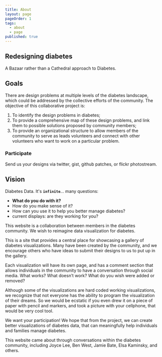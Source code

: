 ```yaml
---
title: About
layout: page
pageOrder: 1
tags: 
  - about
  - page
published: true
---
```


## Redesigning diabetes

A Bazaar rather than a Cathedral approach to Diabetes.

## Goals

There are design problems at multiple levels of the diabetes
landscape, which could be addressed by the collective efforts of the
community. The objective of this collaborative project is:

1. To identify the design problems in diabetes;
1. To provide a comprehensive map of these design problems, and link
   them to possible solutions proposed by community members;
1. To provide an
   organizational structure to allow members of the community to serve
   as leads volunteers and connect with other volunteers who want to
   work on a particular problem.

### Participate

Send us your designs via twitter, gist, github patches, or flickr
photostream.

## Vision
Diabetes Data.  It's **`infinite`**... many questions:

* **What do you do with it?**
* How do you make sense of it?
* How can you use it to help you better manage diabetes?
* current displays: are they working for you? 

This website is a collaboration between members in the diabetes community.  We wish to reimagine data visualization for diabetes.

This is a site that provides a central place for showcasing a gallery of diabetes visualizations.  Many have been created by the community, and we encourage others who have ideas to submit their designs to us to put up in the gallery.

Each visualization will have its own page, and has a comment section that allows individuals in the community to have a conversation through social media.  What works?  What doesn’t work? What do you wish were added or removed? 

Although some of the visualizations are hard coded working visualizations, we recognize that not everyone has the ability to program the visualization of their dreams.  So we would be ecstatic if you even drew it on a piece of paper with pencil and markers, and took a picture with your cellphone, that would be very cool tool. 

We want your participation! We hope that from the project, we can create better visualizations of diabetes data, that can meaningfully help individuals and families manage diabetes. 

This website came about through conversations within the diabetes community, including Joyce Lee, Ben West, Jamie Bate, Elsa Kaminsky, and others. 
